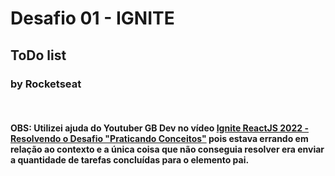 # Desafio 01 - IGNITE

## ToDo list

### by Rocketseat
<br>

#### OBS: Utilizei ajuda do Youtuber GB Dev no vídeo <a href="https://www.youtube.com/watch?v=yOtrpD8UjYQ">Ignite ReactJS 2022 - Resolvendo o Desafio "Praticando Conceitos"</a> pois estava errando em relação ao contexto e a única coisa que não conseguia resolver era enviar a quantidade de tarefas concluídas para o elemento pai.